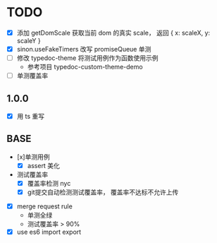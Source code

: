 # TODO
- [x] 添加 getDomScale 获取当前 dom 的真实 scale， 返回 { x: scaleX, y: scaleY }
- [x] sinon.useFakeTimers 改写 promiseQueue 单测
- [ ] 修改 typedoc-theme 将测试用例作为函数使用示例
  - 参考项目 typedoc-custom-theme-demo
- [ ] 单测覆盖率

## 1.0.0
- [x] 用 ts 重写

## BASE
- [x]单测用例
  - [x] assert 美化
- 测试覆盖率
  - [x] 覆盖率检测 nyc
  - [x] git提交自动检测测试覆盖率， 覆盖率不达标不允许上传
- [x] merge request rule
  - 单测全绿
  - 测试覆盖率 > 90%
- [x] use es6 import export
